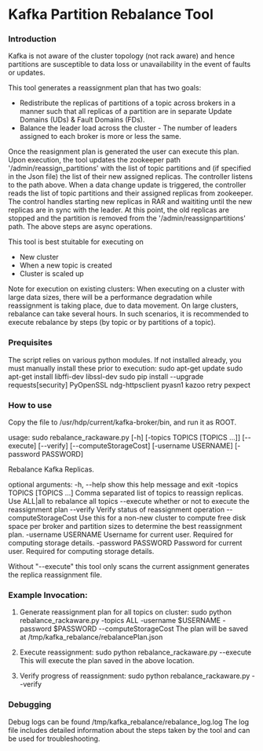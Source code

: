 # Kafka Partition Rebalance Tool

### Introduction
Kafka is not aware of the cluster topology (not rack aware) and hence partitions are susceptible to data loss or unavailability in the event of faults or updates. 

This tool generates a reassignment plan that has two goals:
- Redistribute the replicas of partitions of a topic across brokers in a manner such that all replicas of a partition are in separate Update Domains (UDs) & Fault Domains (FDs).
- Balance the leader load across the cluster - The number of leaders assigned to each broker is more or less the same. 

Once the reasignment plan is generated the user can execute this plan. Upon execution, the tool updates the zookeeper path '/admin/reassign_partitions' with the list of topic partitions and (if specified in the Json file) the list of their new assigned replicas. The controller listens to the path above. When a data change update is triggered, the controller reads the list of topic partitions and their assigned replicas from zookeeper. The control handles starting new replicas in RAR and waititing until the new replicas are in sync with the leader. At this point, the old replicas are stopped and the partition is removed from the '/admin/reassignpartitions' path. 
The above steps are async operations.

This tool is best stuitable for executing on 
- New cluster
- When a new topic is created
- Cluster is scaled up

Note for execution on existing clusters:
When executing on a cluster with large data sizes, there will be a performance degradation while reassignment is taking place, due to data movement. On large clusters, rebalance can take several hours. In such scenarios, it is recommended to execute rebalance by steps (by topic or by partitions of a topic).

### Prequisites
The script relies on various python modules. If not installed already, you must manually install these prior to execution:
sudo apt-get update
sudo apt-get install libffi-dev libssl-dev
sudo pip install --upgrade requests[security] PyOpenSSL ndg-httpsclient pyasn1 kazoo retry pexpect

### How to use
Copy the file to /usr/hdp/current/kafka-broker/bin, and run it as ROOT.

usage: sudo rebalance_rackaware.py [-h] [-topics TOPICS [TOPICS ...]] [--execute]
                        [--verify] [--computeStorageCost] [-username USERNAME]
                        [-password PASSWORD]

Rebalance Kafka Replicas.

optional arguments:
  -h, --help            show this help message and exit
  -topics TOPICS [TOPICS ...]
                        Comma separated list of topics to reassign replicas.
                        Use ALL|all to rebalance all topics
  --execute             whether or not to execute the reassignment plan
  --verify              Verify status of reassignment operation
  --computeStorageCost  Use this for a non-new cluster to compute free
                        disk space per broker and partition sizes to determine
                        the best reassignment plan.
  -username USERNAME    Username for current user. Required for computing storage details.
  -password PASSWORD    Password for current user. Required for computing storage details.

Without "--execute" this tool only scans the current assignment generates the replica reassignment file.

### Example Invocation:
1) Generate reassignment plan for all topics on cluster:
sudo python rebalance_rackaware.py -topics ALL -username $USERNAME -password $PASSWORD --computeStorageCost
The plan will be saved at /tmp/kafka_rebalance/rebalancePlan.json

2) Execute reassignment:
sudo python rebalance_rackaware.py --execute
This will execute the plan saved in the above location.

3) Verify progress of reassignment:
sudo python rebalance_rackaware.py --verify

### Debugging
Debug logs can be found /tmp/kafka_rebalance/rebalance_log.log
The log file includes detailed information about the steps taken by the tool and can be used for troubleshooting.